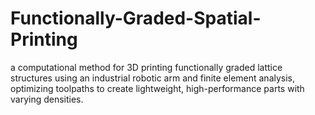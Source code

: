 # Functionally-Graded-Spatial-Printing
a computational method for 3D printing functionally graded lattice structures using an industrial robotic arm and finite element analysis, optimizing toolpaths to create lightweight, high-performance parts with varying densities.
